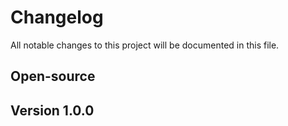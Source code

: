 # Changelog

All notable changes to this project will be documented in this file.

## Open-source

## Version 1.0.0
